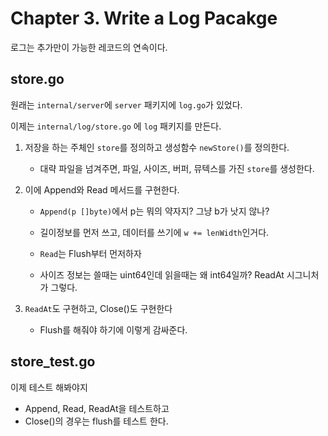 # Chapter 3. Write a Log Pacakge

로그는 추가만이 가능한 레코드의 연속이다. 

## store.go

원래는 `internal/server`에 `server` 패키지에 `log.go`가 있었다. 

이제는 `internal/log/store.go` 에 `log` 패키지를 만든다.

1. 저장을 하는 주체인 `store`를 정의하고 생성함수 `newStore()`를 정의한다. 
    - 대략 파일을 넘겨주면, 파일, 사이즈, 버퍼, 뮤텍스를 가진 `store`를 생성한다.

2. 이에 Append와 Read 메서드를 구현한다. 
    - `Append(p []byte)`에서 p는 뭐의 약자지? 그냥 b가 낫지 않나? 
    - 길이정보를 먼저 쓰고, 데이터를 쓰기에 `w += lenWidth`인거다. 

    - `Read`는 Flush부터 먼저하자
    - 사이즈 정보는 쓸때는 uint64인데 읽을때는 왜 int64일까? ReadAt 시그니처가 그렇다.

3. `ReadAt`도 구현하고, Close()도 구현한다
    - Flush를 해줘야 하기에 이렇게 감싸준다.
    
## store_test.go

이제 테스트 해봐야지
- Append, Read, ReadAt을 테스트하고
- Close()의 경우는 flush를 테스트 한다. 

